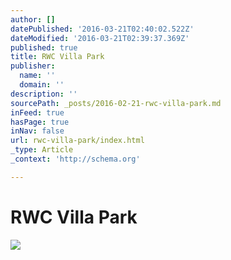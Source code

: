 ```yaml
---
author: []
datePublished: '2016-03-21T02:40:02.522Z'
dateModified: '2016-03-21T02:39:37.369Z'
published: true
title: RWC Villa Park
publisher:
  name: ''
  domain: ''
description: ''
sourcePath: _posts/2016-02-21-rwc-villa-park.md
inFeed: true
hasPage: true
inNav: false
url: rwc-villa-park/index.html
_type: Article
_context: 'http://schema.org'

---
```

# RWC Villa Park
![](https://the-grid-user-content.s3-us-west-2.amazonaws.com/855886ad-4747-4ad5-aec1-1834fb6fbcb4.png)